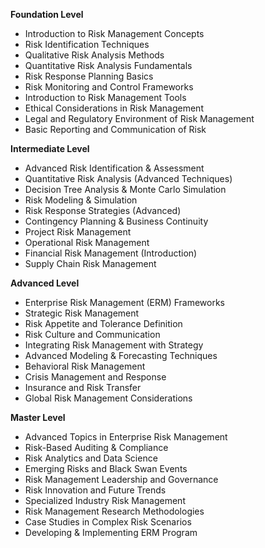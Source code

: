**Foundation Level**

*   Introduction to Risk Management Concepts
*   Risk Identification Techniques
*   Qualitative Risk Analysis Methods
*   Quantitative Risk Analysis Fundamentals
*   Risk Response Planning Basics
*   Risk Monitoring and Control Frameworks
*   Introduction to Risk Management Tools
*   Ethical Considerations in Risk Management
*   Legal and Regulatory Environment of Risk Management
*   Basic Reporting and Communication of Risk

**Intermediate Level**

*   Advanced Risk Identification & Assessment
*   Quantitative Risk Analysis (Advanced Techniques)
*   Decision Tree Analysis & Monte Carlo Simulation
*   Risk Modeling & Simulation
*   Risk Response Strategies (Advanced)
*   Contingency Planning & Business Continuity
*   Project Risk Management
*   Operational Risk Management
*   Financial Risk Management (Introduction)
*   Supply Chain Risk Management

**Advanced Level**

*   Enterprise Risk Management (ERM) Frameworks
*   Strategic Risk Management
*   Risk Appetite and Tolerance Definition
*   Risk Culture and Communication
*   Integrating Risk Management with Strategy
*   Advanced Modeling & Forecasting Techniques
*   Behavioral Risk Management
*   Crisis Management and Response
*   Insurance and Risk Transfer
*   Global Risk Management Considerations

**Master Level**

*   Advanced Topics in Enterprise Risk Management
*   Risk-Based Auditing & Compliance
*   Risk Analytics and Data Science
*   Emerging Risks and Black Swan Events
*   Risk Management Leadership and Governance
*   Risk Innovation and Future Trends
*   Specialized Industry Risk Management
*   Risk Management Research Methodologies
*   Case Studies in Complex Risk Scenarios
*   Developing & Implementing ERM Program

